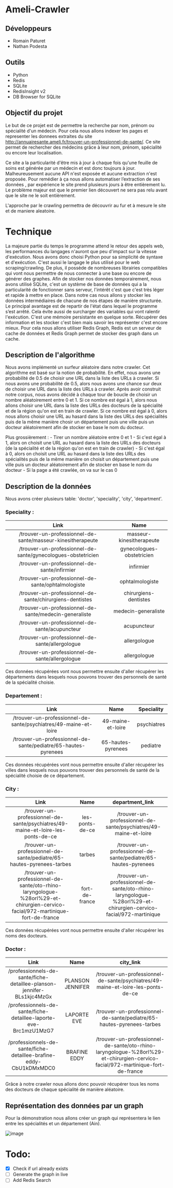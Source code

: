 # Ameli-Crawler
 
## Développeurs
- Romain Paturet
- Nathan Podesta
 
## Outils
- Python
- Redis
- SQLite
- RedisInsight v2
- DB Browser for SQLite
 
 
## Objectif du projet
 
Le but de ce projet est de permettre la recherche par nom, prénom ou spécialité d'un médecin.
Pour cela nous allons indexer les pages et representer les donnees extraites du site http://annuairesante.ameli.fr/trouver-un-professionnel-de-sante/.
Ce site permet de rechercher des médecins  grâce à leur nom, prénom, spécialité ou encore leur localisation.
 
Ce site a la particularité d'être mis à jour à chaque fois qu'une feuille de soins est générée par un médecin et est donc toujours à jour. Malheureusement aucune API n'est exposée et aucune extraction n'est proposée. Pour remédier à ça nous allons automatiser l’extraction de ses données , par expérience le site prend plusieurs jours à être entièrement lu. Le problème majeur est que le premier lien découvert ne sera pas relu avant que le site ne le soit entièrement.
 
L'approche par le crawling permettra de découvrir au fur et à mesure le site et de maniere aleatoire.
 
# Technique
 
La majeure partie du temps le programme attend le retour des appels web, les performances du langages n'auront que peu d'impact sur la vitesse d'exécution. Nous avons donc choisi Python pour sa simplicité de syntaxe et d'exécution. C'est aussi le langage le plus utilisé pour le web scraping/crawling. De plus, il possède de nombreuses librairies compatibles qui vont nous permettre de nous connecter à une base ou encore de générer des graphes.
Afin de stocker nos données temporairement, nous avons utilisé SQLite, c'est un système de base de données qui a la particularité de fonctionner sans serveur, l'intérêt c'est que c'est très léger et rapide à mettre en place. Dans notre cas nous allons y stocker les données intermédiaires de chacune de nos étapes de manière structurée. Le principal avantage est de repartir de l'état dans lequel le programme s’est arrêté. Cela évite aussi de surcharger des variables qui vont ralentir l'exécution. C'est une mémoire persistante en quelque sorte.
Récupérer des information et les stocker c'est bien mais savoir les représenter c'est encore mieux. Pour cela nous allons utiliser Redis Graph,  Redis est un serveur de cache de données et Redis Graph permet de stocker des graph dans un cache.
 
## Description de l'algorithme
Nous avons implémenté un surfeur aléatoire dans notre crawler. Cet algorithme est basé sur la notion de probabilité. En effet, nous avons une probabilité de 0.5 de choisir une URL dans la liste des URLs à crawler. Si nous avons une probabilité de 0.5, alors nous avons une chance sur deux de choisir une URL dans la liste des URLs à crawler.
Après avoir construit notre corpus, nous avons décidé à chaque tour de boucle de choisir un nombre aléatoirement entre 0 et 1. Si ce nombre est égal à 1, alors nous allons choisir une URL dans la liste des URLs des docteurs de la spécialité et de la région qu'on est en train de crawler. Si ce nombre est égal à 0, alors nous allons choisir une URL au hasard dans la liste des URLs des spécialités puis de la même manière chosir un département puis une ville puis un docteur aléatoirement afin de stocker en base le nom du docteur.

Plus grossièrement :
    - Tirer un nombre aléatoire entre 0 et 1
    - Si c'est égal à 1, alors on choisit une URL au hasard dans la liste des URLs des docteurs (de la spécialité et de la région qu'on est en train de crawler)
    - Si c'est égal à 0, alors on choisit une URL au hasard dans la liste des URLs des spécialités puis de la même manière on choisit un département puis une ville puis un docteur aléatoirement afin de stocker en base le nom du docteur
    - Si la page a été crawlée, on va sur le cas 0

## Description de la données
Nous avons créer plusieurs table: 'doctor', 'speciality', 'city', 'department'.

### Speciality :

| Link | Name |
| :---: | :---: |
/trouver-un-professionnel-de-sante/masseur-kinesitherapeute | masseur-kinesitherapeute
/trouver-un-professionnel-de-sante/gynecologues-obstetricien | gynecologues-obstetricien
/trouver-un-professionnel-de-sante/infirmier | infirmier
/trouver-un-professionnel-de-sante/ophtalmologiste | ophtalmologiste
/trouver-un-professionnel-de-sante/chirurgiens-dentistes | chirurgiens-dentistes
/trouver-un-professionnel-de-sante/medecin-generaliste | medecin-generaliste
/trouver-un-professionnel-de-sante/acupuncteur | acupuncteur
/trouver-un-professionnel-de-sante/allergologue | allergologue
/trouver-un-professionnel-de-sante/allergologue | allergologue

Ces données récupérées vont nous permettre ensuite d'aller récupérer les départements dans lesquels nous pouvons trouver des personnels de santé de la spécialité choisie.

### Departement :

| Link | Name | Speciality |
| :---: | :---: | :---: |
/trouver-un-professionnel-de-sante/psychiatres/49-maine-et-loire | 49-maine-et-loire | psychiatres
/trouver-un-professionnel-de-sante/pediatre/65-hautes-pyrenees | 65-hautes-pyrenees | pediatre

Ces données récupérées vont nous permettre ensuite d'aller récupérer les villes dans lesquels nous pouvons trouver des personnels de santé de la spécialité choisie de ce département.

### City :
| Link | Name | department_link |
| :---: | :---: | :---: |
/trouver-un-professionnel-de-sante/psychiatres/49-maine-et-loire-les-ponts-de-ce | les-ponts-de-ce | /trouver-un-professionnel-de-sante/psychiatres/49-maine-et-loire
/trouver-un-professionnel-de-sante/pediatre/65-hautes-pyrenees-tarbes | tarbes | /trouver-un-professionnel-de-sante/pediatre/65-hautes-pyrenees
/trouver-un-professionnel-de-sante/oto-rhino-laryngologue-%28orl%29-et-chirurgien-cervico-facial/972-martinique-fort-de-france	 | fort-de-france | /trouver-un-professionnel-de-sante/oto-rhino-laryngologue-%28orl%29-et-chirurgien-cervico-facial/972-martinique

Ces données récupérées vont nous permettre ensuite d'aller récupérer les noms des docteurs.

### Doctor :
| Link | Name | city_link |
| :---: | :---: | :---: |
/professionnels-de-sante/fiche-detaillee-planson-jennifer-BLs1kjc4MzGx | PLANSON JENNIFER | /trouver-un-professionnel-de-sante/psychiatres/49-maine-et-loire-les-ponts-de-ce
/professionnels-de-sante/fiche-detaillee-laporte-eve-Brc1mzU1MzG7 | LAPORTE EVE | /trouver-un-professionnel-de-sante/pediatre/65-hautes-pyrenees-tarbes
/professionnels-de-sante/fiche-detaillee-brafine-eddy-CbU1kDMxMDC0 | BRAFINE EDDY | /trouver-un-professionnel-de-sante/oto-rhino-laryngologue-%28orl%29-et-chirurgien-cervico-facial/972-martinique-fort-de-france

Grâce à notre crawler nous allons donc pouvoir récupérer tous les noms des docteurs de chaque spécialité de manière aléatoire.
 
## Représentation des données par un graph
 
Pour la démonstration nous allons créer un graph qui représentera le lien entre les spécialités et un département (Ain).

![image](https://user-images.githubusercontent.com/45274627/176322566-5e4056b3-3ee2-410c-804e-4cf81e290f5b.png)


# Todo:
- [x] Check if url already exists
- [ ] Generate the graph in live
- [ ] Add Redis Search
